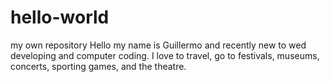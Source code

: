 # hello-world
my own repository
Hello my name is Guillermo and recently new to wed developing and computer coding.
I love to travel, go to festivals, museums, concerts, sporting games, and the theatre.

